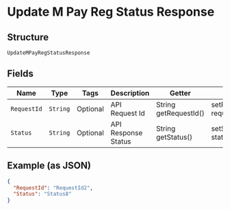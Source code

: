 
# Update M Pay Reg Status Response

## Structure

`UpdateMPayRegStatusResponse`

## Fields

| Name | Type | Tags | Description | Getter | Setter |
|  --- | --- | --- | --- | --- | --- |
| `RequestId` | `String` | Optional | API Request Id | String getRequestId() | setRequestId(String requestId) |
| `Status` | `String` | Optional | API Response Status | String getStatus() | setStatus(String status) |

## Example (as JSON)

```json
{
  "RequestId": "RequestId2",
  "Status": "Status8"
}
```


